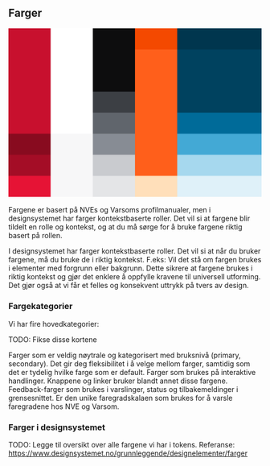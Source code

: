 <PageHeader title="Farger" imagePath="tokens" pageLevel=1></PageHeader>

## Farger

<img src="../../assets/images/farger1.png" width="auto">

Fargene er basert på NVEs og Varsoms profilmanualer, men i designsystemet har farger kontekstbaserte roller. Det vil si at fargene blir tildelt en rolle og kontekst, og at du må sørge for å bruke fargene riktig basert på rollen.

I designsystemet har farger kontekstbaserte roller. Det vil si at når du bruker fargene, må du bruke de i riktig kontekst. F.eks: Vil det stå om fargen brukes i elementer med forgrunn eller bakgrunn. Dette sikrere at fargene brukes i riktig kontekst og gjør det enklere å oppfylle kravene til universell utforming. Det gjør også at vi får et felles og konsekvent uttrykk på tvers av design.

### Fargekategorier

Vi har fire hovedkategorier:

TODO: Fikse disse kortene

<div class="two-card-container"> 
    <Card variant="subtle-card" title="Neutrals">Farger som er veldig nøytrale og kategorisert med bruksnivå (primary, secondary). Det gir deg fleksibilitet i å velge mellom farger, samtidig som det er tydelig hvilke farge som er default.</Card>
    <Card variant="subtle-card" title="Interactive">Farger som brukes på interaktive handlinger. Knappene og linker bruker blandt annet disse fargene.</Card>
    <Card variant="subtle-card" title="Feedback">Feedback-farger som brukes i varslinger, status og tilbakemeldinger i grensesnittet.</Card>
    <Card variant="subtle-card" title="Danger level">Er den unike faregradskalaen som brukes for å varsle faregradene hos NVE og Varsom.</Card>
</div>

### Farger i designsystemet

TODO: Legge til oversikt over alle fargene vi har i tokens. Referanse: https://www.designsystemet.no/grunnleggende/designelementer/farger
